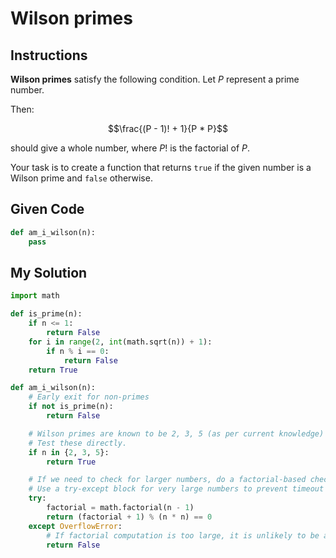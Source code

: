 # Wilson primes

## Instructions

**Wilson primes** satisfy the following condition. Let *P* represent a prime number.

Then:

$$\frac{(P - 1)! + 1}{P * P}$$

should give a whole number, where *P*! is the factorial of *P*.

Your task is to create a function that returns `true` if the given number is a Wilson prime and `false` otherwise.

## Given Code
```python
def am_i_wilson(n):
    pass
```

## My Solution
```python
import math

def is_prime(n):
    if n <= 1:
        return False
    for i in range(2, int(math.sqrt(n)) + 1):
        if n % i == 0:
            return False
    return True

def am_i_wilson(n):
    # Early exit for non-primes
    if not is_prime(n):
        return False

    # Wilson primes are known to be 2, 3, 5 (as per current knowledge)
    # Test these directly.
    if n in {2, 3, 5}:
        return True

    # If we need to check for larger numbers, do a factorial-based check, but expect performance issues
    # Use a try-except block for very large numbers to prevent timeout
    try:
        factorial = math.factorial(n - 1)
        return (factorial + 1) % (n * n) == 0
    except OverflowError:
        # If factorial computation is too large, it is unlikely to be a Wilson prime
        return False
```
